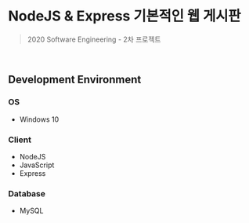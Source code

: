 # NodeJS & Express 기본적인 웹 게시판
> 2020 Software Engineering - 2차 프로젝트 
<br />

## Development Environment
### OS 
- Windows 10
### Client
- NodeJS
- JavaScript
- Express
### Database
- MySQL


